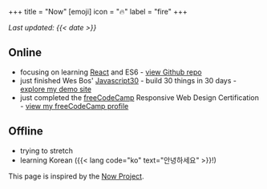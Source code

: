 +++
title = "Now"
[emoji]
	icon = "🔥"
	label = "fire"
+++

*Last updated: {{< date >}}*

## Online
* focusing on learning [React](https://reactforbeginners.com/) and ES6 - [view Github repo](https://github.com/alicegherbison/catch-of-the-day)
* just finished Wes Bos' [Javascript30](https://javascript30.com/) - build 30 things in 30 days - [explore my demo site](https://alicegherbison.github.io/javascript30)
* just completed the [freeCodeCamp](https://www.freecodecamp.org/) Responsive Web Design Certification - [view my freeCodeCamp profile](https://www.freecodecamp.org/alicegh)

## Offline

* trying to stretch
* learning Korean ({{< lang code="ko" text="안녕하세요" >}}!)

This page is inspired by the [Now Project](https://nownownow.com/about).